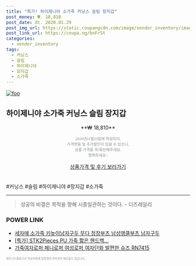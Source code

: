 ```yaml
--- 
title: "특가! 하이제니야 소가죽 커닝스 슬림 장지갑" 
post_money: ₩. 18,810 
post_date: dt. 2020.01.29 
post_img_url: https://static.coupangcdn.com/image/vendor_inventory/images/2018/05/16/15/2/491124d7-f6b6-480f-a631-239dd9ffbbbf.jpg 
post_link_url: https://coupa.ng/bnFrSt 
categories: 
  - vendor_inventory 
tags: 
  - 커닝스 
  - 슬림 
  - 하이제니야 
  - 장지갑 
  - 소가죽 
--- 
```

[![foo](https://static.coupangcdn.com/image/vendor_inventory/images/2018/05/16/15/2/491124d7-f6b6-480f-a631-239dd9ffbbbf.jpg)](https://coupa.ng/bnFrSt) 

## 하이제니야 소가죽 커닝스 슬림 장지갑 
<p style="text-align: center;">**₩ 18,810**</p> 
<p style="text-align: center;"><span style="color: #898c8f; font-family: Georgia,Times,serif; font-size: 0.75em;">2020년01월29일에 작성되어, <br>가격변동 및 추가할인이 있을 수 있으니,<br> 상품 가격을 꼭!확인해주세요.<br>행복하세요~</span> 
</p>	 
<div markdown="0" style="text-align: center;"><a href="https://coupa.ng/bnFrSt" class="btn btn--success">상품가격 및 후기 보러가기</a></div> 
<br><br> 
  #커닝스 #슬림 #하이제니야 #장지갑 #소가죽 
<hr> 

> 성공의 비결은 목적을 향해 시종일관하는 것이다. - 디즈레일리 


### POWER LINK

* <a href="https://blog.naver.com/sakai111/221785181999" target="_blank">세자매 소가죽 키높이남자구두 무다 정장부츠 남성앵클부츠 남자구두</a>
* <a href="https://blog.naver.com/sakai111/221786592706" target="_blank">[특가] STK2Pieces PU 가죽 짧은 핸드백...</a>
* <a href="https://blog.naver.com/fasyy4321/221785671469" target="_blank">가죽여자로퍼 페니로퍼 여성로퍼 여자단화 발편한 슈즈 RN7415</a>

<span style="color: #898c8f; font-family: Georgia,Times,serif; font-size: 0.55em;">파트너스활동으로 작성자에게 일정액의 커미션이 제공될수 있습니다.</span> 
